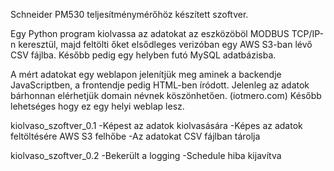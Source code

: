 Schneider PM530 teljesítménymérőhöz készített szoftver.

Egy Python program kiolvassa az adatokat az eszközöböl MODBUS TCP/IP-n keresztül, majd feltölti őket elsődleges verizóban
egy AWS S3-ban lévő CSV fájlba. Később pedig egy helyben futó MySQL adatbázisba.

A mért adatokat egy weblapon jelenítjük meg aminek a backendje JavaScriptben, a frontendje pedig HTML-ben íródott.
Jelenleg az adatok bárhonnan elérhetjük domain névnek köszönhetően. (iotmero.com)
Később lehetséges hogy ez egy helyi weblap lesz.

kiolvaso_szoftver_0.1
-Képest az adatok kiolvasására
-Képes az adatok feltöltésére AWS S3 felhőbe
-Az adatokat CSV fájlban tárolja

kiolvaso_szoftver_0.2
-Bekerült a logging
-Schedule hiba kijavítva



